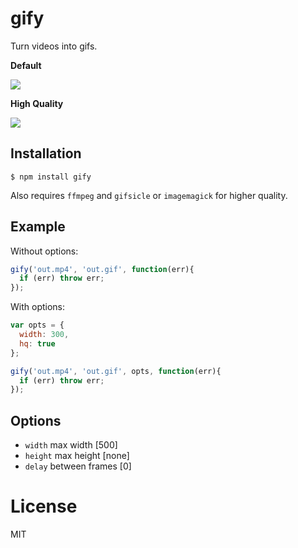 
# gify

  Turn videos into gifs.

  **Default**

  ![](http://i.cloudup.com/0TPHizFRLL.gif)

  **High Quality**

  ![](http://i.cloudup.com/0lDQXlLZNS.gif)
## Installation

```
$ npm install gify
```

  Also requires `ffmpeg` and `gifsicle` or `imagemagick` for higher quality.

## Example

  Without options:

```js
gify('out.mp4', 'out.gif', function(err){
  if (err) throw err;
});
```

  With options:

```js
var opts = {
  width: 300,
  hq: true
};

gify('out.mp4', 'out.gif', opts, function(err){
  if (err) throw err;
});
```

## Options

 - `width` max width [500]
 - `height` max height [none]
 - `delay` between frames [0]

# License

  MIT